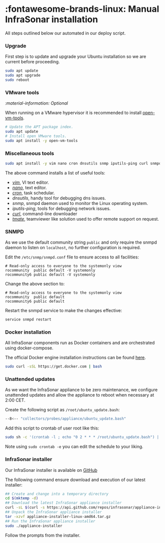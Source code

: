 # :fontawesome-brands-linux: Manual InfraSonar installation

All steps outlined below our automated in our deploy script.

### Upgrade

First step is to update and upgrade your Ubuntu installation so we are current before proceeding.

```bash 
sudo apt update
sudo apt upgrade
sudo reboot
```

### VMware tools

*:material-information: Optional*

When running on a VMware hypervisor it is recommended to install [open-vm-tools](https://github.com/vmware/open-vm-tools).

```bash 
# Update the APT package index.
sudo apt update
# Install open VMware tools.
sudo apt install -y open-vm-tools
```

### Miscellaneous tools

```bash
sudo apt install -y vim nano cron dnsutils snmp iputils-ping curl snmpd jq
```

The above command installs a list of useful tools:

* *[vim](https://www.vim.org/)*, VI text editor.
* *[nano](https://www.nano-editor.org/)*, text editor.
* *[cron](https://crontab.guru/)*, task schedular. 
* *dnsutils*, handy tool for debugging dns issues.
* *snmp*, snmpd daemon used to monitor the Linux operating system.
* *iputils-ping*, tools for debugging network issues.
* *[curl](https://curl.se/)*, command-line downloader
* *[tmate](https://tmate.io/)*, teamviewer like solution used to offer remote support on request.

### SNMPD

As we use the default community string `public` and only require the snmpd daemon to listen on `localhost`, no further configuration is required.

Edit the `/etc/snmp/snmpd.conf` file to ensure access to all facilities:


``` title="/etc/snmp/snmpd.conf"
# Read-only access to everyone to the systemonly view
rocommunity  public default -V systemonly
rocommunity6 public default -V systemonly
```

Change the above section to:

``` title="/etc/snmp/snmpd.conf"
# Read-only access to everyone to the systemonly view
rocommunity  public default
rocommunity6 public default
```

Restart the snmpd service to make the changes effective:

```bash
service snmpd restart
```

### Docker installation

All InfraSonar components run as Docker containers and are orchestrated using docker-compose.

The official Docker engine installation instructions can be found [here](https://docs.docker.com/engine/install/ubuntu/).

```bash
sudo curl -sSL https://get.docker.com | bash
```

### Unattended updates

As we want the InfraSonar appliance to be zero maintenance, we configure unattended updates and allow the appliance to reboot when necessary at 2:00 CET.

Create the following script as `/root/ubuntu_update.bash`:

```bash title="ubuntu_update.bash"
--8<-- "collectors/probes/appliance/ubuntu_update.bash"
```

Add this script to crontab of user root like this:

```bash
sudo sh -c '(crontab -l ; echo "0 2 * * * /root/ubuntu_update.bash") | crontab -'
```

Note using `sudo crontab -e` you can edit the schedule to your liking.

### InfraSonar installer

Our InfraSonar installer is available on [GitHub](https://github.com/infrasonar/appliance-installer)

The following command ensure download and execution of our latest installer:

```bash
## Create and change into a temporary directory
cd $(mktemp -d)
## Download the latest InfraSonar appliance installer
curl -sL $(curl -s https://api.github.com/repos/infrasonar/appliance-installer/releases/latest | jq -r '.assets[] | select(.name | contains ("linux")) | .browser_download_url') -o appliance-installer-linux-amd64.tar.gz
## Unpack the InfraSonar appliance installer
tar -xzvf appliance-installer-linux-amd64.tar.gz
## Run the InfraSonar appliance installer
sudo ./appliance-installer
```

Follow the prompts from the installer.